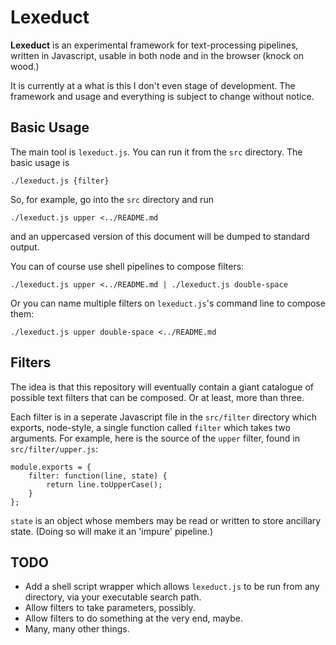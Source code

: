 Lexeduct
========

**Lexeduct** is an experimental framework for text-processing pipelines, written
in Javascript, usable in both node and in the browser (knock on wood.)

It is currently at a what is this I don't even stage of development.  The
framework and usage and everything is subject to change without notice.

Basic Usage
-----------

The main tool is `lexeduct.js`.  You can run it from the `src` directory.
The basic usage is

    ./lexeduct.js {filter}

So, for example, go into the `src` directory and run

    ./lexeduct.js upper <../README.md

and an uppercased version of this document will be dumped to standard output.

You can of course use shell pipelines to compose filters:

    ./lexeduct.js upper <../README.md | ./lexeduct.js double-space

Or you can name multiple filters on `lexeduct.js`'s command line to compose
them:

    ./lexeduct.js upper double-space <../README.md

Filters
-------

The idea is that this repository will eventually contain a giant catalogue
of possible text filters that can be composed.  Or at least, more than three.

Each filter is in a seperate Javascript file in the `src/filter` directory
which exports, node-style, a single function called `filter` which takes
two arguments.  For example, here is the source of the `upper` filter, found
in `src/filter/upper.js`:

    module.exports = {
        filter: function(line, state) {
            return line.toUpperCase();
        }
    };

`state` is an object whose members may be read or written to store ancillary
state.  (Doing so will make it an 'impure' pipeline.)

TODO
----

*   Add a shell script wrapper which allows `lexeduct.js` to be run from
    any directory, via your executable search path.
*   Allow filters to take parameters, possibly.
*   Allow filters to do something at the very end, maybe.
*   Many, many other things.

